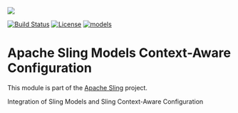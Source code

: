 [<img src="https://sling.apache.org/res/logos/sling.png"/>](https://sling.apache.org)

 [![Build Status](https://builds.apache.org/buildStatus/icon?job=Sling/sling-org-apache-sling-models-caconfig/master)](https://builds.apache.org/job/Sling/job/sling-org-apache-sling-models-caconfig/job/master) [![License](https://img.shields.io/badge/License-Apache%202.0-blue.svg)](https://www.apache.org/licenses/LICENSE-2.0) [![models](https://sling.apache.org/badges/group-models.svg)](https://github.com/apache/sling-aggregator/blob/master/docs/groups/models.md)

# Apache Sling Models Context-Aware Configuration

This module is part of the [Apache Sling](https://sling.apache.org) project.

Integration of Sling Models and Sling Context-Aware Configuration

